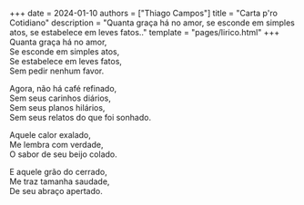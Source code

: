 +++
date = 2024-01-10
authors = ["Thiago Campos"]
title = "Carta p'ro Cotidiano"
description = "Quanta graça há no amor, se esconde em simples atos, se estabelece em leves fatos.."
template = "pages/lirico.html"
+++
Quanta graça há no amor, <br>
Se esconde em simples atos, <br>
Se estabelece em leves fatos, <br>
Sem pedir nenhum favor. <br>

Agora, não há café refinado, <br>
Sem seus carinhos diários, <br>
Sem seus planos hilários, <br>
Sem seus relatos do que foi sonhado. <br>

Aquele calor exalado, <br>
Me lembra com verdade, <br>
O sabor de seu beijo colado. <br>

E aquele grão do cerrado, <br>
Me traz tamanha saudade, <br>
De seu abraço apertado.
